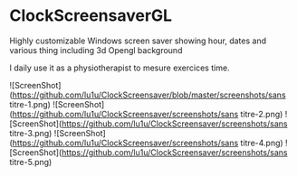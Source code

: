 # ClockScreensaverGL
Highly customizable Windows screen saver showing hour, dates and various thing including 3d Opengl background

I daily use it as a physiotherapist to mesure exercices time.

![ScreenShot](https://github.com/lu1u/ClockScreensaver/blob/master/screenshots/sans titre-1.png)
![ScreenShot](https://github.com/lu1u/ClockScreensaver/screenshots/sans titre-2.png)
![ScreenShot](https://github.com/lu1u/ClockScreensaver/screenshots/sans titre-3.png)
![ScreenShot](https://github.com/lu1u/ClockScreensaver/screenshots/sans titre-4.png)
![ScreenShot](https://github.com/lu1u/ClockScreensaver/screenshots/sans titre-5.png)

